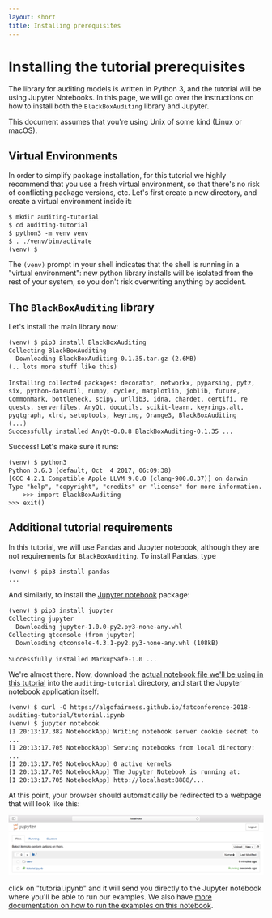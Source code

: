 ```yaml
---
layout: short
title: Installing prerequisites
---
```


# Installing the tutorial prerequisites

The library for auditing models is written in Python 3, and the
tutorial will be using Jupyter Notebooks. In this page, we will go
over the instructions on how to install both the `BlackBoxAuditing`
library and Jupyter.

This document assumes that you're using Unix of some kind (Linux or
macOS).

## Virtual Environments

In order to simplify package installation, for this tutorial we highly
recommend that you use a fresh virtual environment, so that there's no
risk of conflicting package versions, etc. Let's first create a new
directory, and create a virtual environment inside it:

    $ mkdir auditing-tutorial
	$ cd auditing-tutorial
    $ python3 -m venv venv
	$ . ./venv/bin/activate
    (venv) $

The `(venv)` prompt in your shell indicates that the shell is running
in a "virtual environment": new python library installs will be
isolated from the rest of your system, so you don't risk overwriting
anything by accident. 

## The `BlackBoxAuditing` library

Let's install the main library now:

    (venv) $ pip3 install BlackBoxAuditing
    Collecting BlackBoxAuditing
      Downloading BlackBoxAuditing-0.1.35.tar.gz (2.6MB)
    (.. lots more stuff like this)

    Installing collected packages: decorator, networkx, pyparsing, pytz, six, python-dateutil, numpy, cycler, matplotlib, joblib, future, CommonMark, bottleneck, scipy, urllib3, idna, chardet, certifi, re    quests, serverfiles, AnyQt, docutils, scikit-learn, keyrings.alt, pyqtgraph, xlrd, setuptools, keyring, Orange3, BlackBoxAuditing
    (...)
    Successfully installed AnyQt-0.0.8 BlackBoxAuditing-0.1.35 ...
	
Success! Let's make sure it runs:

	(venv) $ python3
    Python 3.6.3 (default, Oct  4 2017, 06:09:38)
    [GCC 4.2.1 Compatible Apple LLVM 9.0.0 (clang-900.0.37)] on darwin
    Type "help", "copyright", "credits" or "license" for more information.
		>>> import BlackBoxAuditing	
    >>> exit()

## Additional tutorial requirements

In this tutorial, we will use Pandas and Jupyter notebook, although
they are not requirements for `BlackBoxAuditing`. To install Pandas, type

    (venv) $ pip3 install pandas
	...
	
And similarly, to install the [Jupyter
notebook](http://jupyter.readthedocs.io/) package:

	(venv) $ pip3 install jupyter
    Collecting jupyter
      Downloading jupyter-1.0.0-py2.py3-none-any.whl
    Collecting qtconsole (from jupyter)
      Downloading qtconsole-4.3.1-py2.py3-none-any.whl (108kB)	

    Successfully installed MarkupSafe-1.0 ...
	
We're almost there. Now, download the [actual notebook file we'll be
using in this tutorial](tutorial.ipynb) into the
`auditing-tutorial` directory, and start the Jupyter notebook
application itself:

    (venv) $ curl -O https://algofairness.github.io/fatconference-2018-auditing-tutorial/tutorial.ipynb
	(venv) $ jupyter notebook
    [I 20:13:17.382 NotebookApp] Writing notebook server cookie secret to ...
    [I 20:13:17.705 NotebookApp] Serving notebooks from local directory: ...
    [I 20:13:17.705 NotebookApp] 0 active kernels
    [I 20:13:17.705 NotebookApp] The Jupyter Notebook is running at:
    [I 20:13:17.705 NotebookApp] http://localhost:8888/...
	
At this point, your browser should automatically be redirected to a webpage that will look like this:

![A screenshot of Jupyter Notebook showing the tutorial notebook](images/jupyter-notebook.png) 

click on "tutorial.ipynb" and it will send you directly to the Jupyter
notebook where you'll be able to run our examples. We also have [more documentation on how to run the examples on this notebook](running.html).
